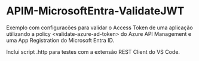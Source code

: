 # APIM-MicrosoftEntra-ValidateJWT
Exemplo com configuracões para validar o Access Token de uma aplicação utilizando a policy &lt;validate-azure-ad-token> do Azure API Management e uma App Registration do Microsoft Entra ID.

Inclui script .http para testes com a extensão REST Client do VS Code.
